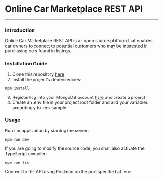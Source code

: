 # Online Car Marketplace REST API

---

### Introduction
Online Car Marketplace REST API is an open source platform that enables car owners to connect to potential customers who may be interested in purchasing cars found in listings.

### Installation Guide
1) Clone this repository [here](https://github.com/marcopagotto/online-car-marketplace-REST-API.git)
2) Install the project's dependencies:
```
npm install
```
3) Register/log into your MongoDB account [here](https://account.mongodb.com/account/login) and create a project
4) Create an .env file in your project root folder and add your variables accordingly to .env.sample

### Usage
Run the application by starting the server:
```
npm run dev
```
If you are going to modify the source code, you shall also activate the TypeScript compiler:
```
npm run tsc
```
Connect to the API using Postman on the port specified at .env.

